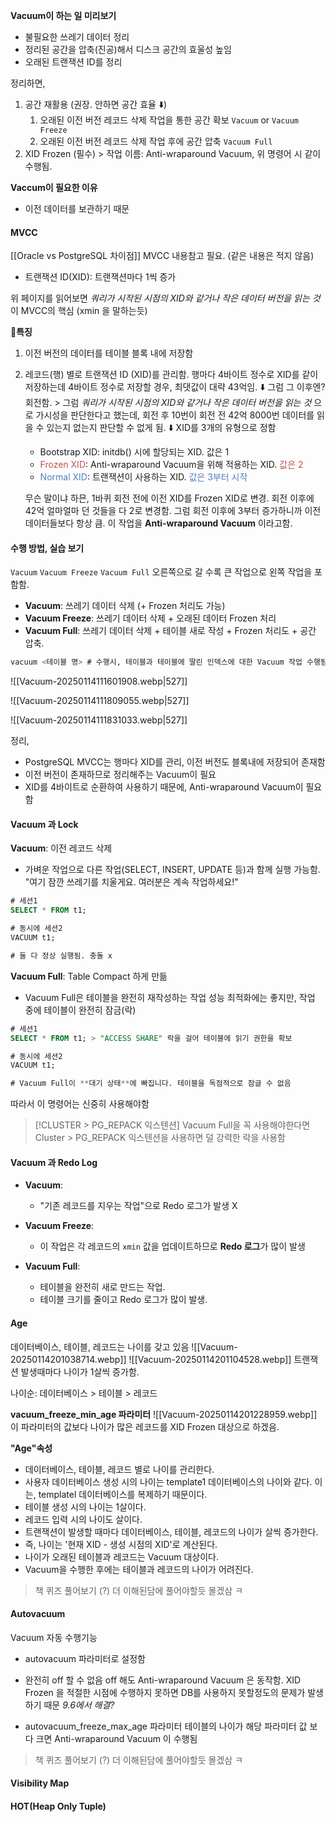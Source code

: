 **Vacuum이 하는 일 미리보기** 
- 불필요한 쓰레기 데이터 정리
- 정리된 공간을 압축(진공)해서 디스크 공간의 효울성 높임
- 오래된 트랜잭션 ID를 정리

정리하면,
1. 공간 재활용 (권장. 안하면 공간 효율 ⬇️)
	1. 오래된 이전 버전 레코드 삭제 작업을 통한 공간 확보   `Vacuum` or `Vacuum Freeze`
	2. 오래된 이전 버전 레코드 삭제 작업 후에 공간 압축      `Vacuum Full`
2. XID Frozen (필수) > 작업 이름: Anti-wraparound Vacuum, 위 명령어 시 같이 수행됨.

**Vaccum이 필요한 이유**
- 이전 데이터를 보관하기 때문

#### MVCC
[[Oracle vs PostgreSQL 차이점]] MVCC 내용참고 필요. (같은 내용은 적지 않음)

- 트랜잭션 ID(XID): 트랜잭션마다 1씩 증가

위 페이지를 읽어보면 *쿼리가 시작된 시점의 XID와 같거나 작은 데이터 버전을 읽는 것*이 MVCC의 핵심 (xmin 을 말하는듯)

🙋**특징**
1. 이전 버전의 데이터를 테이블 블록 내에 저장함
2. 레코드(행) 별로 트랜잭션 ID (XID)를 관리함.
   행마다 4바이트 정수로 XID를 같이 저장하는데 
   4바이트 정수로 저장할 경우, 최댓값이 대략 43억임.
   ⬇️
   그럼 그 이후엔?
   회전함. > 그럼 *쿼리가 시작된 시점의 XID와 같거나 작은 데이터 버전을 읽는 것* 으로 가시성을 판단한다고 했는데, 회전 후 10번이 회전 전 42억 8000번 데이터를 읽을 수 있는지 없는지 판단할 수 없게 됨.
   ⬇️
   XID를 3개의 유형으로 정함
   - Bootstrap XID: initdb() 시에 할당되는 XID. 값은 1
   - <font color="#c0504d">Frozen XID</font>: Anti-wraparound Vacuum을 위해 적용하는 XID. <font color="#c0504d">값은 2</font>
   - <font color="#4f81bd">Normal XID</font>: 트랜잭션이 사용하는 XID. <font color="#4f81bd">값은 3부터 시작</font>
	
	무슨 말이냐 하믄, 1바퀴 회전 전에 이전 XID를 Frozen XID로 변경.
	회전 이후에 42억 얼마얼마 던 것들을 다 2로 변경함.
	그럼 회전 이후에 3부터 증가하니까 이전 데이터들보다 항상 큼.
	이 작업을  **Anti-wraparound Vacuum** 이라고함.


#### 수행 방법, 실습 보기
`Vacuum` `Vacuum Freeze` `Vacuum Full`
오른쪽으로 갈 수록 큰 작업으로 왼쪽 작업을 포함함.
- **Vacuum**:              쓰레기 데이터 삭제 (+ Frozen 처리도 가능)
- **Vacuum Freeze**: 쓰레기 데이터 삭제 + 오래된 데이터 Frozen 처리
- **Vacuum Full**:      쓰레기 데이터 삭제 + 테이블 새로 작성 + Frozen 처리도 + 공간 압축.

```SQL
vacuum <테이블 명> # 수행시, 테이블과 테이블에 딸린 인덱스에 대한 Vacuum 작업 수행됨.
```
![[Vacuum-20250114111601908.webp|527]]

![[Vacuum-20250114111809055.webp|527]]

![[Vacuum-20250114111831033.webp|527]]

정리,
- PostgreSQL MVCC는 행마다 XID를 관리, 이전 버전도 블록내에 저장되어 존재함
- 이전 버전이 존재하므로 정리해주는 Vacuum이 필요
- XID를 4바이트로 순환하여 사용하기 때문에, Anti-wraparound Vacuum이 필요함


#### Vacuum 과 Lock
**Vacuum**: 이전 레코드 삭제
- 가벼운 작업으로 다른 작업(SELECT, INSERT, UPDATE 등)과 함께 실행 가능함.
  "여기 잠깐 쓰레기를 치울게요. 여러분은 계속 작업하세요!"
```SQL
# 세션1
SELECT * FROM t1;

# 동시에 세션2
VACUUM t1;

# 둘 다 정상 실행됨. 충돌 x
```

**Vacuum Full**: Table Compact 하게 만듦
- Vacuum Full은 테이블을 완전히 재작성하는 작업
  성능 최적화에는 좋지만, 작업 중에 테이블이 완전히 잠금(락)
```SQL
# 세션1
SELECT * FROM t1; > "ACCESS SHARE" 락을 걸어 테이블에 읽기 권한을 확보

# 동시에 세션2
VACUUM t1; 

# Vacuum Full이 **대기 상태**에 빠집니다. 테이블을 독점적으로 잠글 수 없음
```
따라서 이 명령어는 신중히 사용해야함

> [!CLUSTER > PG_REPACK 익스텐션]
> Vacuum Full을 꼭 사용해야한다면 Cluster > PG_REPACK 익스텐션을 사용하면 덜 강력한 락을 사용함 


#### Vacuum 과 Redo Log
- **Vacuum**:
    - "기존 레코드를 지우는 작업"으로 Redo 로그가 발생 X

- **Vacuum Freeze**:
	- 이 작업은 각 레코드의 `xmin` 값을 업데이트하므로 **Redo 로그**가 많이 발생
	      
- **Vacuum Full**:
    - 테이블을 완전히 새로 만드는 작업.
    - 테이블 크기를 줄이고 Redo 로그가 많이 발생.

#### Age
데이터베이스, 테이블, 레코드는 나이를 갖고 있음
![[Vacuum-20250114201038714.webp]]
![[Vacuum-20250114201104528.webp]]
트랜잭션 발생때마다 나이가 1살씩 증가함.

나이순: 데이터베이스 > 테이블 > 레코드

**vacuum_freeze_min_age 파라미터**
![[Vacuum-20250114201228959.webp]]
이 파라미터의 값보다 나이가 많은 레코드를 XID Frozen 대상으로 하겠음.

**"Age"속성**
- 데이터베이스, 테이블, 레코드 별로 나이를 관리한다.
- 사용자 데이터베이스 생성 시의 나이는 template1 데이터베이스의 나이와 같다. 이는, templatel 데이터베이스를 복제하기 때문이다.
- 테이블 생성 시의 나이는 1살이다.
- 레코드 입력 시의 나이도 살이다.
- 트랜잭션이 발생할 때마다 데이터베이스, 테이블, 레코드의 나이가 살씩 증가한다.
- 즉, 나이는 '현재 XID - 생성 시점의 XID'로 계산된다.
- 나이가 오래된 테이블과 레코드는 Vacuum 대상이다.
- Vacuum을 수행한 후에는 테이블과 레코드의 나이가 어려진다.

> 책 퀴즈 풀어보기 (?) 더 이해된담에 풀어야할듯 몰겠삼 ㅋ

#### Autovacuum
Vacuum 자동 수행기능
- autovacuum 파라미터로 설정함
- 완전히 off 할 수 없음
  off 해도 Anti-wraparound Vacuum 은 동작함.
  XID Frozen 을 적절한 시점에 수행하지 못하면 DB를 사용하지 못할정도의 문제가 발생하기 때문
  *9.6에서 해결?*

- autovacuum_freeze_max_age 파라미터
  테이블의 나이가 해당 파라미터 값 보다 크면 Anti-wraparound Vacuum 이 수행됨

> 책 퀴즈 풀어보기 (?) 더 이해된담에 풀어야할듯 몰겠삼 ㅋ

#### Visibility Map

#### HOT(Heap Only Tuple)